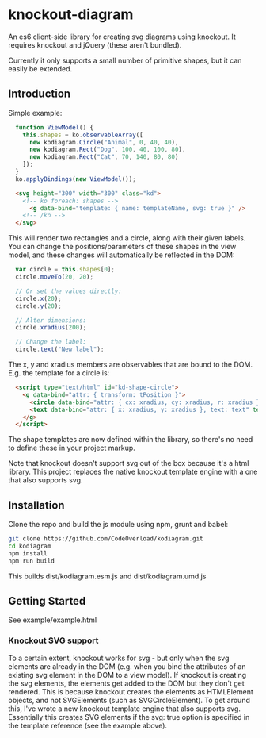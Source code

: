 # knockout-diagram

An es6 client-side library for creating svg diagrams using knockout. It requires knockout and jQuery (these aren't bundled).

Currently it only supports a small number of primitive shapes, but it can easily be extended.

## Introduction

Simple example:

```js
  function ViewModel() {
    this.shapes = ko.observableArray([
      new kodiagram.Circle("Animal", 0, 40, 40),
      new kodiagram.Rect("Dog", 100, 40, 100, 80),
      new kodiagram.Rect("Cat", 70, 140, 80, 80)
    ]);
  }
  ko.applyBindings(new ViewModel());
```

```html
  <svg height="300" width="300" class="kd">
    <!-- ko foreach: shapes -->
      <g data-bind="template: { name: templateName, svg: true }" />
    <!-- /ko -->
  </svg>
```

This will render two rectangles and a circle, along with their given labels. You can change the positions/parameters of these shapes in the view model, and these changes will automatically be reflected in the DOM:

```js
  var circle = this.shapes[0];
  circle.moveTo(20, 20);

  // Or set the values directly:
  circle.x(20);
  circle.y(20);

  // Alter dimensions:
  circle.xradius(200);

  // Change the label:
  circle.text("New label");
```

The x, y and xradius members are observables that are bound to the DOM. E.g. the template for a circle is:

```html
  <script type="text/html" id="kd-shape-circle">
    <g data-bind="attr: { transform: tPosition }">
      <circle data-bind="attr: { cx: xradius, cy: xradius, r: xradius }" />
      <text data-bind="attr: { x: xradius, y: xradius }, text: text" text-anchor="middle" dy="0.3em" />
    </g>
  </script>
```

The shape templates are now defined within the library, so there's no need to define these in your project markup.

Note that knockout doesn't support svg out of the box because it's a html library. This project replaces the native knockout template engine with a one that also supports svg.

## Installation

Clone the repo and build the js module using npm, grunt and babel:

```sh
git clone https://github.com/CodeOverload/kodiagram.git
cd kodiagram
npm install
npm run build
```

This builds dist/kodiagram.esm.js and dist/kodiagram.umd.js

## Getting Started

See example/example.html

### Knockout SVG support

To a certain extent, knockout works for svg - but only when the svg elements are already in the DOM (e.g. when you bind the attributes of an existing svg element in the DOM to a view model). If knockout is creating the svg elements, the elements get added to the DOM but they don't get rendered. This is because knockout creates the elements as HTMLElement objects, and not SVGElements (such as SVGCircleElement). To get around this, I've wrote a new knockout template engine that also supports svg. Essentially this creates SVG elements if the svg: true option is specified in the template reference (see the example above).
